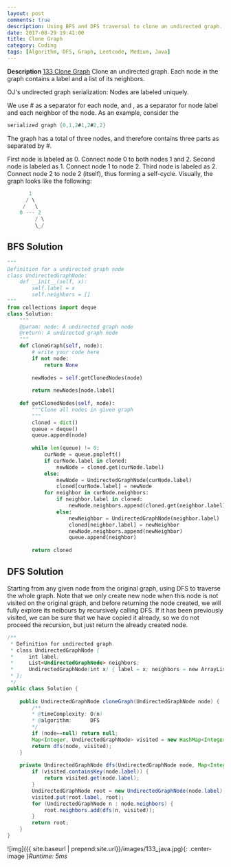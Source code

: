 ```yaml
---
layout: post
comments: true
description: Using BFS and DFS traversal to clone an undirected graph.
date: 2017-08-29 19:41:00
title: Clone Graph
category: Coding
tags: [Algorithm, DFS, Graph, Leetcode, Medium, Java]
---
```


**Description**
[133 Clone Graph](https://leetcode.com/problems/clone-graph/description/)
Clone an undirected graph. Each node in the graph contains a label and a list of its neighbors.


OJ's undirected graph serialization:
Nodes are labeled uniquely.

We use # as a separator for each node, and , as a separator for node label and each neighbor of the node.
As an example, consider the 
```java
serialized graph {0,1,2#1,2#2,2}
```

The graph has a total of three nodes, and therefore contains three parts as separated by #.

First node is labeled as 0. Connect node 0 to both nodes 1 and 2.
Second node is labeled as 1. Connect node 1 to node 2.
Third node is labeled as 2. Connect node 2 to node 2 (itself), thus forming a self-cycle.
Visually, the graph looks like the following:
```java
       1
      / \
     /   \
    0 --- 2
         / \
         \_/
```
## BFS Solution

```python
"""
Definition for a undirected graph node
class UndirectedGraphNode:
    def __init__(self, x):
        self.label = x
        self.neighbors = []
"""
from collections import deque
class Solution:
    """
    @param: node: A undirected graph node
    @return: A undirected graph node
    """
    def cloneGraph(self, node):
        # write your code here
        if not node:
            return None
            
        newNodes = self.getClonedNodes(node)
        
        return newNodes[node.label]
            
    def getClonedNodes(self, node):
        """Clone all nodes in given graph
        """
        cloned = dict()
        queue = deque()
        queue.append(node)
        
        while len(queue) != 0:
            curNode = queue.popleft()
            if curNode.label in cloned:
                newNode = cloned.get(curNode.label)
            else:
                newNode = UndirectedGraphNode(curNode.label)
                cloned[curNode.label] = newNode
            for neighbor in curNode.neighbors:
                if neighbor.label in cloned:
                    newNode.neighbors.append(cloned.get(neighbor.label))
                else:
                    newNeighbor = UndirectedGraphNode(neighbor.label)
                    cloned[neighbor.label] = newNeighbor
                    newNode.neighbors.append(newNeighbor)
                    queue.append(neighbor)
                    
        return cloned        
```

## DFS Solution
Starting from any given node from the original graph, using DFS to traverse the whole graph.
Note that we only create new node when this node is not visited on the original graph, and before returning the node created, we will fully explore its neibours by recursively calling DFS.
If it has been previously visited, we can be sure that we have copied it already, so we do not proceed the recursion, but just return the already created node.


```java
/**
 * Definition for undirected graph.
 * class UndirectedGraphNode {
 *     int label;
 *     List<UndirectedGraphNode> neighbors;
 *     UndirectedGraphNode(int x) { label = x; neighbors = new ArrayList<UndirectedGraphNode>(); }
 * };
 */
public class Solution {
    
    public UndirectedGraphNode cloneGraph(UndirectedGraphNode node) {
        /**
        * @timeComplexity: O(n)
        * @algorithm:      DFS
        */
        if (node==null) return null;
        Map<Integer, UndirectedGraphNode> visited = new HashMap<Integer, UndirectedGraphNode>();
        return dfs(node, visited);
    }
    
    private UndirectedGraphNode dfs(UndirectedGraphNode node, Map<Integer, UndirectedGraphNode> visited) {
        if (visited.containsKey(node.label)) {
            return visited.get(node.label);
        }
        UndirectedGraphNode root = new UndirectedGraphNode(node.label);
        visited.put(root.label, root);
        for (UndirectedGraphNode n : node.neighbors) {
            root.neighbors.add(dfs(n, visited));
        }
        return root;
    }
}
```

![img]({{ site.baseurl | prepend:site.url}}/images/133_java.jpg){: .center-image }*Runtime: 5ms*



